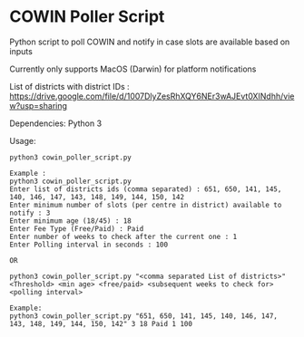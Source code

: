 # COWIN Poller Script
Python script to poll COWIN and notify in case slots are available based on inputs

Currently only supports MacOS (Darwin) for platform notifications

List of districts with district IDs : https://drive.google.com/file/d/1007DlyZesRhXQY6NEr3wAJEvt0XINdhh/view?usp=sharing

Dependencies:
Python 3

Usage:
~~~
python3 cowin_poller_script.py

Example : 
python3 cowin_poller_script.py
Enter list of districts ids (comma separated) : 651, 650, 141, 145, 140, 146, 147, 143, 148, 149, 144, 150, 142
Enter minimum number of slots (per centre in district) available to notify : 3
Enter minimum age (18/45) : 18
Enter Fee Type (Free/Paid) : Paid
Enter number of weeks to check after the current one : 1
Enter Polling interval in seconds : 100

~~~

	OR

~~~
python3 cowin_poller_script.py "<comma separated List of districts>" <Threshold> <min age> <free/paid> <subsequent weeks to check for> <polling interval>

Example:
python3 cowin_poller_script.py "651, 650, 141, 145, 140, 146, 147, 143, 148, 149, 144, 150, 142" 3 18 Paid 1 100

~~~
